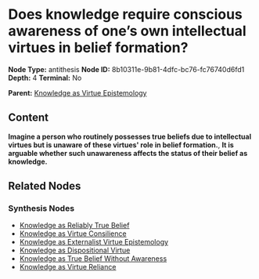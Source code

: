 # Does knowledge require conscious awareness of one’s own intellectual virtues in belief formation?

**Node Type:** antithesis
**Node ID:** 8b10311e-9b81-4dfc-bc76-fc76740d6fd1
**Depth:** 4
**Terminal:** No

**Parent:** [Knowledge as Virtue Epistemology](knowledge-as-virtue-epistemology-synthesis-9724849d-388f-4c53-86f4-d690288597bd.md)

## Content

**Imagine a person who routinely possesses true beliefs due to intellectual virtues but is unaware of these virtues' role in belief formation.**, **It is arguable whether such unawareness affects the status of their belief as knowledge.**

## Related Nodes

### Synthesis Nodes

- [Knowledge as Reliably True Belief](knowledge-as-reliably-true-belief-synthesis-0516e83c-4d3e-457c-ab50-963dbb0fda4d.md)
- [Knowledge as Virtue Consilience](knowledge-as-virtue-consilience-synthesis-f0bdba1f-f89f-4ac6-b54c-da9d2e679d89.md)
- [Knowledge as Externalist Virtue Epistemology](knowledge-as-externalist-virtue-epistemology-synthesis-d5cd8e8f-b700-4d59-b983-97bc977312c4.md)
- [Knowledge as Dispositional Virtue](knowledge-as-dispositional-virtue-synthesis-194f4a62-c6cd-42f0-8b3b-5475a11e07b5.md)
- [Knowledge as True Belief Without Awareness](knowledge-as-true-belief-without-awareness-synthesis-d15df329-f8cc-436a-ae20-ba6490e4f8b2.md)
- [Knowledge as Virtue Reliance](knowledge-as-virtue-reliance-synthesis-30a8ac70-8996-43e3-a616-47ccdb8213c4.md)
